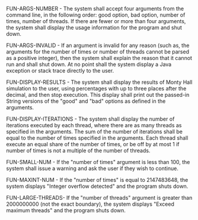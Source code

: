 FUN-ARGS-NUMBER - The system shall accept four arguments from the command line, in the following order: good option, bad option, number of times, number of threads.  If there are fewer or more than four arguments, the system shall display the usage information for the program and shut down.

FUN-ARGS-INVALID - If an argument is invalid for any reason (such as, the arguments for the number of times or number of threads cannot be parsed as a positive integer), then the system shall explain the reason that it cannot run and shall shut down.  At no point shall the system display a Java exception or stack trace directly to the user.

FUN-DISPLAY-RESULTS - The system shall display the results of Monty Hall simulation to the user, using percentages with up to three places after the decimal, and then stop execution.  This display shall print out the passed-in String versions of the "good" and "bad" options as defined in the arguments.

FUN-DISPLAY-ITERATIONS - The system shall display the number of iterations executed by each thread, where there are as many threads as specified in the arguments.  The sum of the number of iterations shall be equal to the number of times specified in the arguments.  Each thread shall execute an equal share of the number of times, or be off by at most 1 if number of times is not a multiple of the number of threads.

FUN-SMALL-NUM - If the "number of times" argument is less than 100, the system shall issue a warning and ask the user if they wish to continue.

FUN-MAXINT-NUM - If the "number of times" is equal to 2147483648, the system displays "Integer overflow detected" and the program shuts down.

FUN-LARGE-THREADS- If the "number of threads" argument is greater than 2000000000 (not the exact boundary), the system displays "Exceed maximum threads" and the program shuts down.
